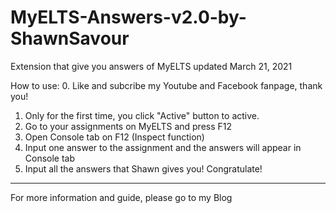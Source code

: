 # MyELTS-Answers-v2.0-by-ShawnSavour
Extension that give you answers of MyELTS updated March 21, 2021

How to use:
0. Like and subcribe my Youtube and Facebook fanpage, thank you!
1. Only for the first time, you click "Active" button to active.
2. Go to your assignments on MyELTS and press F12
3. Open Console tab on F12 (Inspect function)
4. Input one answer to the assignment and the answers will appear in Console tab
5. Input all the answers that Shawn gives you! Congratulate!
---
For more information and guide, please go to my Blog

